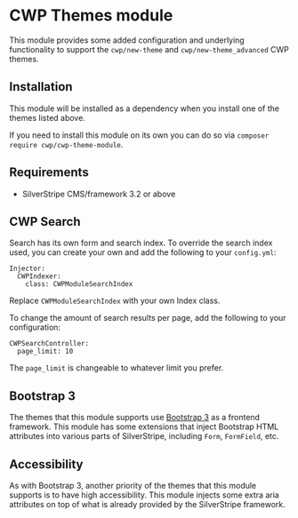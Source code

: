 # CWP Themes module

This module provides some added configuration and underlying functionality to support the `cwp/new-theme` and `cwp/new-theme_advanced` CWP themes.

## Installation

This module will be installed as a dependency when you install one of the themes listed above.

If you need to install this module on its own you can do so via `composer require cwp/cwp-theme-module`.

## Requirements

* SilverStripe CMS/framework 3.2 or above

## CWP Search

Search has its own form and search index. To override the search index used, you can create your own and add the following to your `config.yml`:

```
Injector:
  CWPIndexer:
    class: CWPModuleSearchIndex
```

Replace `CWPModuleSearchIndex` with your own Index class.

To change the amount of search results per page, add the following to your configuration:

```
CWPSearchController:
  page_limit: 10
```

The `page_limit` is changeable to whatever limit you prefer.

## Bootstrap 3

The themes that this module supports use [Bootstrap 3](http://getbootstrap.com/) as a frontend framework. This module has some extensions that inject Bootstrap HTML attributes into various parts of SilverStripe, including `Form`, `FormField`, etc.

## Accessibility

As with Bootstrap 3, another priority of the themes that this module supports is to have high accessibility. This module injects some extra aria attributes on top of what is already provided by the SilverStripe framework.
